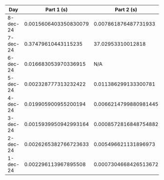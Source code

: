 | Day | Part 1 (s) | Part 2 (s) |
|------------|-----|-------------|
| 8-dec-24 | 0.0015606403350830079 | 0.007861876487731933 |
| 7-dec-24 | 0.37479610443115235 | 37.02953310012818 |
| 6-dec-24 | 0.016683053970336915 | N/A |
| 5-dec-24 | 0.002328777313232422 | 0.011386299133300781 |
| 4-dec-24 | 0.019905900955200194 | 0.0066214799880981445 |
| 3-dec-24 | 0.0015939950942993164 | 0.0008572816848754882 |
| 2-dec-24 | 0.0026265382766723633 | 0.005496621131896973 |
| 1-dec-24 | 0.002296113967895508 | 0.0007304668426513672 |

